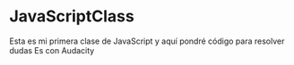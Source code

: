 # JavaScriptClass
Esta es mi primera clase de JavaScript y aquí pondré código para resolver dudas
Es con Audacity
